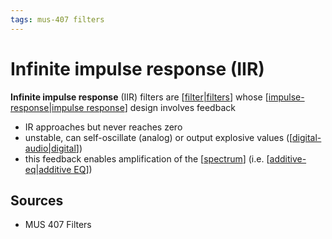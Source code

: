 ```yaml
---
tags: mus-407 filters
---
```


# Infinite impulse response (IIR)

**Infinite impulse response** (IIR) filters are [[filter|filters]] whose [[impulse-response|impulse response]] design involves feedback

- IR approaches but never reaches zero
- unstable, can self-oscillate (analog) or output explosive values ([[digital-audio|digital]])
- this feedback enables amplification of the [[spectrum]] (i.e. [[additive-eq|additive EQ]])

## Sources

- MUS 407 Filters

[//begin]: # "Autogenerated link references for markdown compatibility"
[filter|filters]: filter "Filter"
[impulse-response|impulse response]: impulse-response "Impulse response"
[digital-audio|digital]: digital-audio "Digital Audio"
[spectrum]: spectrum "Spectrum"
[additive-eq|additive EQ]: additive-eq "Additive EQ"
[//end]: # "Autogenerated link references"